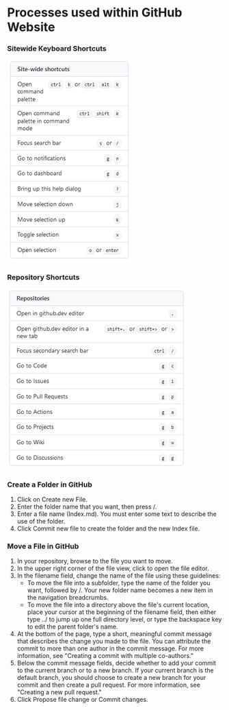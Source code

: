 # Processes used within GitHub Website

### Sitewide Keyboard Shortcuts
![Sitewide Shortcuts](https://github.com/MikeMyers59/MikeMyers59/blob/main/00Pics/GitHub%20Sitewide%20Shortcuts.png)

### Repository Shortcuts
![Repository Shortcuts](https://github.com/MikeMyers59/MikeMyers59/blob/main/00Pics/GitHub%20Repository%20Shortcuts.png)

### Create a Folder in GitHub
1. Click on Create new File.
2. Enter the folder name that you want, then press /.
3. Enter a file name (Index.md). You must enter some text to describe the use of the folder.
4. Click Commit new file to create the folder and the new Index file.

### Move a File in GitHub
1. In your repository, browse to the file you want to move. 
2. In the upper right corner of the file view, click to open the file editor.
3. In the filename field, change the name of the file using these guidelines:
    -	To move the file into a subfolder, type the name of the folder you want, followed by /. Your new folder name becomes a new item in the navigation breadcrumbs.
    -	To move the file into a directory above the file's current location, place your cursor at the beginning of the filename field, then either type ../ to jump up one full directory level, or type the backspace key to edit the parent folder's name.
4. At the bottom of the page, type a short, meaningful commit message that describes the change you made to the file. You can attribute the commit to more than one author in the commit message. For more information, see "Creating a commit with multiple co-authors."
5. Below the commit message fields, decide whether to add your commit to the current branch or to a new branch. If your current branch is the default branch, you should choose to create a new branch for your commit and then create a pull request. For more information, see "Creating a new pull request."
6. Click Propose file change or Commit changes.


